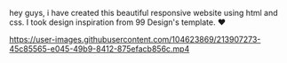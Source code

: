 hey guys, i have created this beautiful responsive website using html and css. I took design inspiration from 99 Design's template. ❤️

https://user-images.githubusercontent.com/104623869/213907273-45c85565-e045-49b9-8412-875efacb856c.mp4

